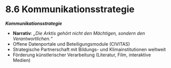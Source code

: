 # 8.6 Kommunikationsstrategie

_**Kommunikationsstrategie**_

* **Narrativ**: _„Die Arktis gehört nicht den Mächtigen, sondern den Verantwortlichen.“_
* Offene Datenportale und Beteiligungsmodule (CIVITAS)
* Strategische Partnerschaft mit Bildungs- und Klimainstitutionen weltweit
* Förderung künstlerischer Verarbeitung (Literatur, Film, interaktive Medien)
